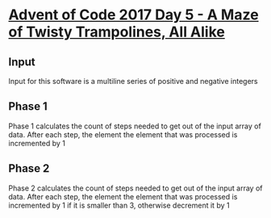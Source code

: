 # [Advent of Code 2017 Day 5 - A Maze of Twisty Trampolines, All Alike](http://adventofcode.com/2017/day/5)
## Input
Input for this software is a multiline series of positive and negative integers
## Phase 1
Phase 1 calculates the count of steps needed to get out of the input array of data. After each step, the element the element that was processed is incremented by 1
## Phase 2
Phase 2 calculates the count of steps needed to get out of the input array of data. After each step, the element the element that was processed is incremented by 1 if it is smaller than 3, otherwise decrement it by 1